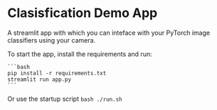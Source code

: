 # Clasisfication Demo App
A streamlit app with which you can inteface with your PyTorch image classifiers using your camera.

To start the app, install the requirements and run:

    ```bash
    pip install -r requirements.txt
    streamlit run app.py
    ```

Or use the startup script
    ```bash
    ./run.sh
    ```